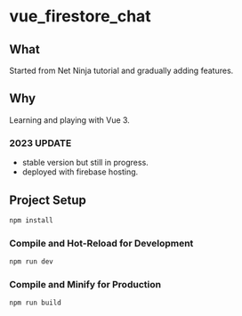 # vue_firestore_chat

## What

Started from Net Ninja tutorial  and gradually adding features. 

## Why

Learning and playing with Vue 3.


### 2023 UPDATE 

- stable version but still in progress.
- deployed with firebase hosting.

## Project Setup

```sh
npm install
```

### Compile and Hot-Reload for Development

```sh
npm run dev
```

### Compile and Minify for Production

```sh
npm run build
```
